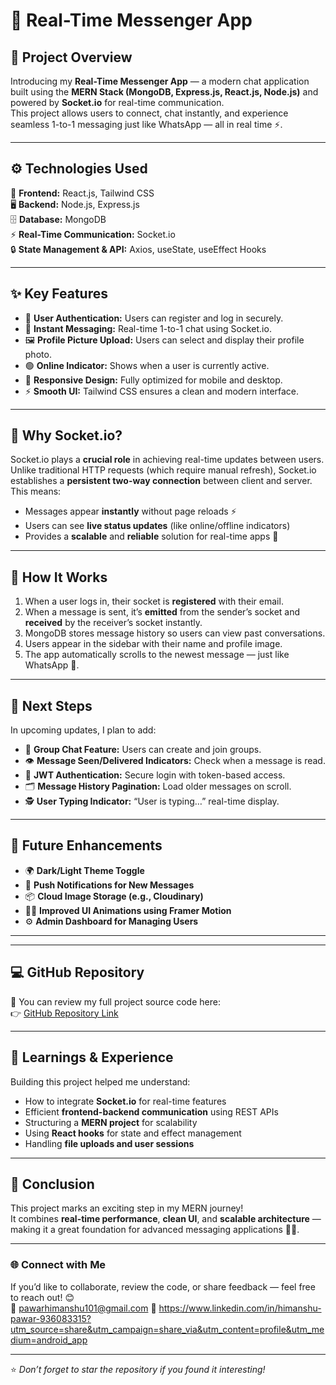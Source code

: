 # 💬 Real-Time Messenger App

## 🌟 Project Overview
Introducing my **Real-Time Messenger App** — a modern chat application built using the **MERN Stack (MongoDB, Express.js, React.js, Node.js)** and powered by **Socket.io** for real-time communication.  
This project allows users to connect, chat instantly, and experience seamless 1-to-1 messaging just like WhatsApp — all in real time ⚡.

---

## ⚙️ Technologies Used
🧠 **Frontend:** React.js, Tailwind CSS  
🖥️ **Backend:** Node.js, Express.js  
🗄️ **Database:** MongoDB  
⚡ **Real-Time Communication:** Socket.io  
🔒 **State Management & API:** Axios, useState, useEffect Hooks

---

## ✨ Key Features
- 👤 **User Authentication:** Users can register and log in securely.  
- 💬 **Instant Messaging:** Real-time 1-to-1 chat using Socket.io.  
- 🖼️ **Profile Picture Upload:** Users can select and display their profile photo.  
- 🟢 **Online Indicator:** Shows when a user is currently active.  
- 📱 **Responsive Design:** Fully optimized for mobile and desktop.  
- ⚡ **Smooth UI:** Tailwind CSS ensures a clean and modern interface.

---

## 🧩 Why Socket.io?
Socket.io plays a **crucial role** in achieving real-time updates between users.  
Unlike traditional HTTP requests (which require manual refresh), Socket.io establishes a **persistent two-way connection** between client and server.  
This means:
- Messages appear **instantly** without page reloads ⚡  
- Users can see **live status updates** (like online/offline indicators)  
- Provides a **scalable** and **reliable** solution for real-time apps 🚀  

---

## 🧠 How It Works
1. When a user logs in, their socket is **registered** with their email.  
2. When a message is sent, it’s **emitted** from the sender’s socket and **received** by the receiver’s socket instantly.  
3. MongoDB stores message history so users can view past conversations.  
4. Users appear in the sidebar with their name and profile image.  
5. The app automatically scrolls to the newest message — just like WhatsApp 📱.

---

## 🔮 Next Steps
In upcoming updates, I plan to add:
- 👥 **Group Chat Feature:** Users can create and join groups.  
- 👁️ **Message Seen/Delivered Indicators:** Check when a message is read.  
- 🔐 **JWT Authentication:** Secure login with token-based access.  
- 🗂️ **Message History Pagination:** Load older messages on scroll.  
- 🕵️ **User Typing Indicator:** “User is typing…” real-time display.

---

## 🚧 Future Enhancements
- 🌍 **Dark/Light Theme Toggle**  
- 🔔 **Push Notifications for New Messages**  
- 📦 **Cloud Image Storage (e.g., Cloudinary)**  
- 🧑‍💻 **Improved UI Animations using Framer Motion**  
- ⚙️ **Admin Dashboard for Managing Users**

---

---

## 💻 GitHub Repository
🔗 You can review my full project source code here:  
👉 [GitHub Repository Link](https://github.com/your-username/your-repo-name)

---

## 🧠 Learnings & Experience
Building this project helped me understand:
- How to integrate **Socket.io** for real-time features  
- Efficient **frontend-backend communication** using REST APIs  
- Structuring a **MERN project** for scalability  
- Using **React hooks** for state and effect management  
- Handling **file uploads and user sessions**

---

## 🙌 Conclusion
This project marks an exciting step in my MERN journey!  
It combines **real-time performance**, **clean UI**, and **scalable architecture** — making it a great foundation for advanced messaging applications 💬✨.  

---

### 🌐 Connect with Me
If you’d like to collaborate, review the code, or share feedback — feel free to reach out! 😊  
📧 pawarhimanshu101@gmail.com
💼 https://www.linkedin.com/in/himanshu-pawar-936083315?utm_source=share&utm_campaign=share_via&utm_content=profile&utm_medium=android_app

---

⭐ *Don’t forget to star the repository if you found it interesting!*  

